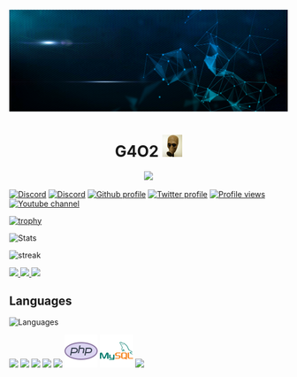 [![Banner](https://github.com/maxhu787/maxhu787/blob/main/banner.jpg?raw=true)](https://github.com/maxhu787/maxhu787)
<h1 align="center">G4O2 <img style="height: 40px;" src="https://github.com/maxhu787/maxhu787/blob/main/111.jpeg?raw=true"></h1>
<p align="center"><a href="https://github.com/maxhu787"><img src="https://img.shields.io/github/followers/maxhu787.svg?style=social&label=Follow%20Me" width="125"></a></p>

[![Discord](https://img.shields.io/static/v1?label=Discord%20profile&message=g4o2&color=5865F2&logo=discord&logoColor=white&style=flat)](https://discord.com/users/882984119921958912)
[![Discord](https://img.shields.io/discord/936428193521487953?color=5865F2&label=Discord%20server&logo=Discord&logoColor=blue)](https://discord.com/invite/UxNjRrT6RY)
[![Github profile](https://img.shields.io/static/v1?label=Github&message=Maxhu787&color=ffa500&logo=github&logoColor=white&style=flat)](https://github.com/maxhu787)
[![Twitter profile](https://img.shields.io/static/v1?label=Twitter&message=@Maxhu787&color=00bfff&logo=twitter&logoColor=white&style=flat)](https://twitter.com/Maxhu787)
[![Profile views](https://komarev.com/ghpvc/?username=maxhu787&label=Profile%20views&color=0e75b6&style=flat)](https://github.com/maxhu787) <!--[![Total lines](https://img.shields.io/tokei/lines/github/maxhu787/g4o2-website)](https://github.com/maxhu787/g4o2-website)-->[![Youtube channel](https://img.shields.io/static/v1?label=YouTube&message=g4o2&color=ff0000&logo=youtube&logoColor=white&style=flat)](https://www.youtube.com/channel/UCWXyRHqr9zS5oqzmR2tVHtQ)

[![trophy](https://github-profile-trophy.vercel.app/?username=maxhu787&theme=matrix)](https://github.com/ryo-ma/github-profile-trophy)

![Stats](https://github-readme-stats.vercel.app/api?username=maxhu787&show_icons=true&theme=react&bg_color=0D1117)

![streak](https://github-readme-streak-stats.herokuapp.com/?user=maxhu787&theme=react&hide_border=true)

<a align="center" href="https://github.com/maxhu787/g4o2-website">
  <img src="https://github-readme-stats.vercel.app/api/pin/?username=maxhu787&repo=g4o2-website&theme=react&bg_color=0D1117" />
</a>

<a align="center" href="https://github.com/maxhu787/scripts">
  <img src="https://github-readme-stats.vercel.app/api/pin/?username=maxhu787&repo=scripts&theme=react&bg_color=0D1117"/>
</a>

<a align="center" href="https://github.com/g4o2-chat/PHP-SQL-Chat">
  <img src="https://github-readme-stats.vercel.app/api/pin/?username=g4o2-chat&repo=PHP-SQL-Chat&theme=react&bg_color=0D1117"/>
</a>

## Languages
![Languages](https://github-readme-stats.vercel.app/api/top-langs/?username=maxhu787&theme=react&bg_color=0D1117)

<a>
    <a href="https://developer.mozilla.org/en-US/docs/Web/JavaScript" target="_blank"><img src="https://img.icons8.com/color/48/000000/javascript.png"/></a>
    <a href="https://www.w3.org/html/" target="_blank"><img src="https://img.icons8.com/color/48/000000/html-5.png"/></a> 
    <a href="https://www.w3schools.com/css/" target="_blank"><img src="https://img.icons8.com/color/48/000000/css3.png"/></a> 
    <a href="https://www.python.org" target="_blank"><img src="https://img.icons8.com/color/48/000000/python.png"/></a>
    <a href="https://reactjs.org/" target="_blank"><img src="https://img.icons8.com/color/48/000000/react-native.png"/></a>
    <a href="https://www.php.net/" target="_blank"><img style="height:60px" src="./icons8-php-logo.svg"/></a>
    <a href="https://www.mysql.com/" target="_blank"><img style="height:60px" src="./icons8-mysql-logo.svg"/></a>
</a>

<img src="https://activity-graph.herokuapp.com/graph?username=maxhu787&bg_color=0D1117&color=5BCDEC&line=5BCDEC&point=FFFFFF&hide_border=true" />
